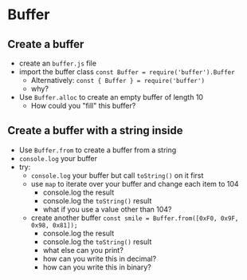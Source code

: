 # Buffer

## Create a buffer

* create an `buffer.js` file
* import the buffer class `const Buffer = require('buffer').Buffer`
  * Alternatively: `const { Buffer } = require('buffer')`
  * why?
* Use `Buffer.alloc` to create an empty buffer of length 10
  * How could you "fill" this buffer?


## Create a buffer with a string inside

* Use `Buffer.from` to create a buffer from a string
* `console.log` your buffer
* try:
  * `console.log` your buffer but call `toString()` on it first
  * use `map` to iterate over your buffer and change each item to 104
    * console.log the result
    * console.log the `toString()` result
    * what if you use a value other than 104?
  * create another buffer `const smile = Buffer.from([0xF0, 0x9F, 0x98, 0x81]);`
    * console.log the result
    * console.log the `toString()` result
    * what else can you print?
    * how can you write this in decimal?
    * how can you write this in binary?
